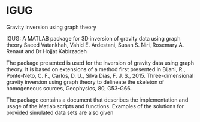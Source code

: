 # IGUG
Gravity inversion using graph theory

IGUG: A MATLAB package for 3D inversion of gravity data using graph theory
Saeed Vatankhah, Vahid E. Ardestani, Susan S. Niri,  Rosemary A. Renaut and Dr Hojjat Kabirzadeh

The package presented is used for the inversion of gravity data using graph theory. 
It is based on extensions of a method first presented in
Bijani, R., Ponte-Neto, C. F., Carlos, D. U., Silva Dias, F. J. S., 2015. Three-dimensional gravity inversion using graph theory to delineate the skeleton of homogeneous sources, Geophysics, 80, G53-G66.

The package contains a document that describes the implementation and usage of the Matlab scripts and functions. 
Examples of the solutions for provided simulated data sets are also given
